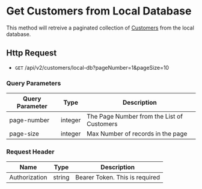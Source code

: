 # Get Customers from Local Database

This method will retreive a paginated collection of [Customers][] from the local database.

## Http Request

-   <code>GET</code> /api/v2/customers/local-db?pageNumber=1&pageSize=10

### Query Parameters

| Query Parameter | Type    | Description                                |
| --------------- | ------- | ------------------------------------------ |
| page-number     | integer | The Page Number from the List of Customers |
| page-size       | integer | Max Number of records in the page          |

### Request Header

| Name          | Type   | Description                    |
| ------------- | ------ | ------------------------------ |
| Authorization | string | Bearer Token. This is required |

[Customers]: customer-entity.md

